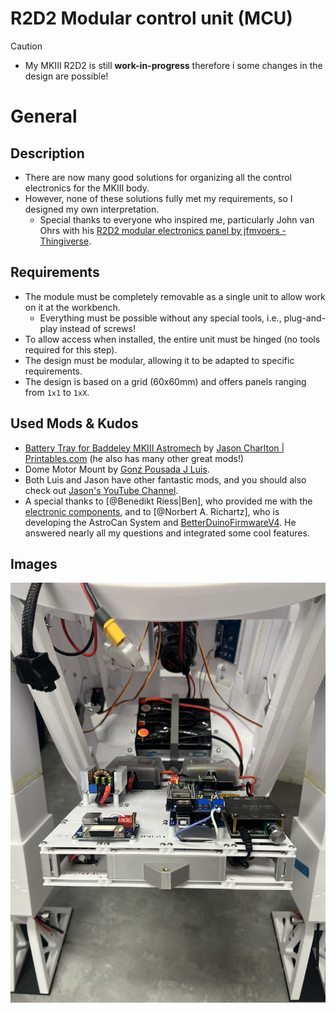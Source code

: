 # R2D2 Modular control unit (MCU)

> [!CAUTION]
> - My MKIII R2D2 is still **work-in-progress** therefore i some changes in the design are possible!

# General

## Description
- There are now many good solutions for organizing all the control electronics for the MKIII body.
- However, none of these solutions fully met my requirements, so I designed my own interpretation.
  - Special thanks to everyone who inspired me, particularly John van Ohrs with his [R2D2 modular electronics panel by jfmvoers - Thingiverse](https://www.thingiverse.com/thing:6580609).

## Requirements
- The module must be completely removable as a single unit to allow work on it at the workbench.
  - Everything must be possible without any special tools, i.e., plug-and-play instead of screws!
- To allow access when installed, the entire unit must be hinged (no tools required for this step).
- The design must be modular, allowing it to be adapted to specific requirements.
- The design is based on a grid (60x60mm) and offers panels ranging from `1x1` to `1xX`.

## Used Mods & Kudos
- [Battery Tray for Baddeley MKIII Astromech](https://www.printables.com/de/model/192002-battery-tray-for-baddeley-mkiii-astromech) by [Jason Charlton | Printables.com](https://www.printables.com/de/@JasonCharlton_264357) (he also has many other great mods!)
- Dome Motor Mount by [Gonz Pousada J Luis](https://www.facebook.com/groups/MrBaddeley/posts/3683034678691760/).
- Both Luis and Jason have other fantastic mods, and you should also check out [Jason's YouTube Channel](https://www.youtube.com/@jasonsR2D2).
- A special thanks to [@Benedikt Riess|Ben], who provided me with the [electronic components](https://www.printed-droid.com/), and to [@Norbert A. Richartz], who is developing the AstroCan System and [BetterDuinoFirmwareV4](https://github.com/RealNobser/BetterDuinoFirmwareV4). He answered nearly all my questions and integrated some cool features.

## Images
[![plot](./images/Built-in_folded-out.JPEG)]([./images/Built-in_folded-out.JPEG](https://github.com/Buddinski88/r2d2-modular-control-unit/blob/main/images/Built-in_folded-out.JPEG))